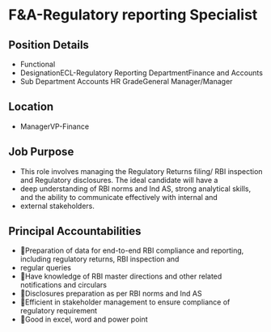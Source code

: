 # F&A-Regulatory reporting Specialist

## Position Details

* Functional
* DesignationECL-Regulatory Reporting DepartmentFinance and Accounts
* Sub Department Accounts HR GradeGeneral Manager/Manager

## Location

* ManagerVP-Finance

## Job Purpose

* This role involves managing the Regulatory Returns filing/ RBI inspection and Regulatory disclosures. The ideal candidate will have a
* deep understanding of RBI norms and Ind AS, strong analytical skills, and the ability to communicate effectively with internal and
* external stakeholders.

## Principal Accountabilities

* Preparation of data for end-to-end RBI compliance and reporting, including regulatory returns, RBI inspection and
* regular queries
* Have knowledge of RBI master directions and other related notifications and circulars
* Disclosures preparation as per RBI norms and Ind AS
* Efficient in stakeholder management to ensure compliance of regulatory requirement
* Good in excel, word and power point
